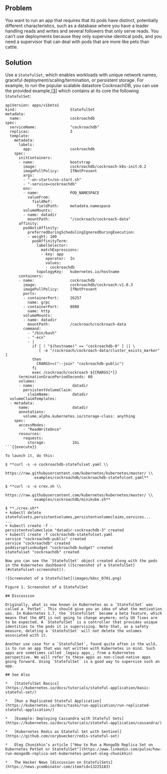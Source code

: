 ## Problem

You want to run an app that requires that its pods have distinct, potentially different characteristics, such as a database where you have a leader handling reads and writes and several followers that only serve reads. You can’t use deployments because they only supervise identical pods, and you need a supervisor that can deal with pods that are more like pets than cattle.

## Solution

Use a `StatefulSet`, which enables workloads with unique network names, graceful deployment/scaling/termination, or persistent storage. For example, to run the popular scalable datastore CockroachDB, you can use the provided example,\[[3](#_footnotedef_3 "View footnote.")\] which contains at its core the following `StatefulSet`:

```
apiVersion: apps/v1beta1
kind:                        StatefulSet
metadata:
  name:                      cockroachdb
spec:
  serviceName:               "cockroachdb"
  replicas:                  3
  template:
    metadata:
      labels:
        app:                 cockroachdb
    spec:
      initContainers:
      - name:                bootstrap
        image:               cockroachdb/cockroach-k8s-init:0.2
        imagePullPolicy:     IfNotPresent
        args:
        - "-on-start=/on-start.sh"
        - "-service=cockroachdb"
        env:
        - name:              POD_NAMESPACE
          valueFrom:
            fieldRef:
              fieldPath:     metadata.namespace
        volumeMounts:
        - name: datadir
          mountPath:         "/cockroach/cockroach-data"
      affinity:
        podAntiAffinity:
          preferredDuringSchedulingIgnoredDuringExecution:
          - weight: 100
            podAffinityTerm:
              labelSelector:
                matchExpressions:
                - key: app
                  operator:  In
                  values:
                  - cockroachdb
              topologyKey:   kubernetes.io/hostname
      containers:
      - name:                cockroachdb
        image:               cockroachdb/cockroach:v1.0.3
        imagePullPolicy:     IfNotPresent
        ports:
        - containerPort:     26257
          name: grpc
        - containerPort:     8080
          name: http
        volumeMounts:
        - name: datadir
          mountPath:         /cockroach/cockroach-data
        command:
          - "/bin/bash"
          - "-ecx"
          - |
            if [ ! "$(hostname)" == "cockroachdb-0" ] || \
               [ -e "/cockroach/cockroach-data/cluster_exists_marker" ]
            then
              CRARGS+=("--join" "cockroachdb-public")
            fi
            exec /cockroach/cockroach ${CRARGS[*]}
      terminationGracePeriodSeconds: 60
      volumes:
      - name:                 datadir
        persistentVolumeClaim:
          claimName:          datadir
  volumeClaimTemplates:
  - metadata:
      name:                   datadir
      annotations:
        volume.alpha.kubernetes.io/storage-class: anything
    spec:
      accessModes:
        - "ReadWriteOnce"
      resources:
        requests:
          storage:            1Gi
```{{execute}}

To launch it, do this:

$ **curl -s -o cockroachdb-statefulset.yaml \\
             https://raw.githubusercontent.com/kubernetes/kubernetes/master/ \\
             examples/cockroachdb/cockroachdb-statefulset.yaml**

$ **curl -s -o crex.sh \\
             https://raw.githubusercontent.com/kubernetes/kubernetes/master/ \\
             examples/cockroachdb/minikube.sh**

$ **./crex.sh**
+ kubectl delete statefulsets,persistentvolumes,persistentvolumeclaims,services...
...
+ kubectl create -f -
persistentvolumeclaim "datadir-cockroachdb-3" created
+ kubectl create -f cockroachdb-statefulset.yaml
service "cockroachdb-public" created
service "cockroachdb" created
poddisruptionbudget "cockroachdb-budget" created
statefulset "cockroachdb" created

Now you can see the `StatefulSet` object created along with the pods in the Kubernetes dashboard ([Screenshot of a StatefulSet](#statefulset-screenshot)).

![Screenshot of a StatefulSet](images/k8sc_0701.png)

Figure 1. Screenshot of a StatefulSet

## Discussion

Originally, what is now known in Kubernetes as a `StatefulSet` was called a `PetSet`. This should give you an idea of what the motivation was. In Kubernetes 1.7, the `StatefulSet` became a beta feature, which means that the API is not going to change anymore; only UX fixes are to be expected. A `StatefulSet` is a controller that provides unique identities to the pods it is supervising. Note that, as a safety measure, deleting a `StatefulSet` will not delete the volumes associated with it.

Another use case for a `StatefulSet`, found quite often in the wild, is to run an app that was not written with Kubernetes in mind. Such apps are sometimes called _legacy apps_, from a Kubernetes perspective. We will refer to these apps as non-cloud-native apps going forward. Using `StatefulSet` is a good way to supervise such an app.

## See Also

*   [StatefulSet Basics](https://kubernetes.io/docs/tutorials/stateful-application/basic-stateful-set/)
    
*   [Run a Replicated Stateful Application](https://kubernetes.io/docs/tasks/run-application/run-replicated-stateful-application/)
    
*   [Example: Deploying Cassandra with Stateful Sets](https://kubernetes.io/docs/tutorials/stateful-application/cassandra/)
    
*   [Kubernetes Redis as Stateful Set with Sentinel](https://github.com/corybuecker/redis-stateful-set)
    
*   Oleg Chunikhin’s article ["How to Run a MongoDb Replica Set on Kubernetes PetSet or StatefulSet"](https://www.linkedin.com/pulse/how-run-mongodb-replica-set-kubernetes-petset-oleg-chunikhin)
    
*   The Hacker News [discussion on StatefulSets](https://news.ycombinator.com/item?id=13225183)